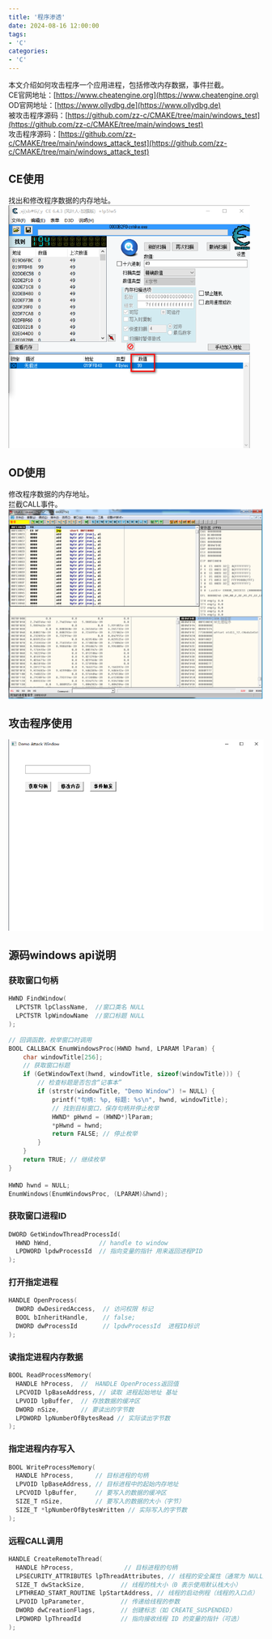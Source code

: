 ```yaml
---
title: '程序渗透'
date: 2024-08-16 12:00:00
tags:
- 'C'
categories:
- 'C'
---
```

本文介绍如何攻击程序一个应用进程，包括修改内存数据，事件拦截。  
CE官网地址：[https://www.cheatengine.org](https://www.cheatengine.org)  
OD官网地址：[https://www.ollydbg.de](https://www.ollydbg.de)  
被攻击程序源码：[https://github.com/zz-c/CMAKE/tree/main/windows_test](https://github.com/zz-c/CMAKE/tree/main/windows_test)  
攻击程序源码：[https://github.com/zz-c/CMAKE/tree/main/windows_attack_test](https://github.com/zz-c/CMAKE/tree/main/windows_attack_test)  

## CE使用

找出和修改程序数据的内存地址。  
![ce](./AppAttack.assets/ce.png)

## OD使用

修改程序数据的内存地址。  
拦截CALL事件。  
![od](./AppAttack.assets/od.png)

## 攻击程序使用

![attack](./AppAttack.assets/attack.png)

## 源码windows api说明

### 获取窗口句柄

```C
HWND FindWindow(
  LPCTSTR lpClassName,  //窗口类名 NULL
  LPCTSTR lpWindowName  //窗口标题 NULL
);
```

```C
// 回调函数，枚举窗口时调用
BOOL CALLBACK EnumWindowsProc(HWND hwnd, LPARAM lParam) {
    char windowTitle[256];
    // 获取窗口标题
    if (GetWindowText(hwnd, windowTitle, sizeof(windowTitle))) {
        // 检查标题是否包含“记事本”
        if (strstr(windowTitle, "Demo Window") != NULL) {
            printf("句柄: %p, 标题: %s\n", hwnd, windowTitle);
            // 找到目标窗口，保存句柄并停止枚举
            HWND* pHwnd = (HWND*)lParam;
            *pHwnd = hwnd;
            return FALSE; // 停止枚举
        }
    }
    return TRUE; // 继续枚举
}

HWND hwnd = NULL;
EnumWindows(EnumWindowsProc, (LPARAM)&hwnd);
```

### 获取窗口进程ID

```C
DWORD GetWindowThreadProcessId(
  HWND hWnd,             // handle to window
  LPDWORD lpdwProcessId  // 指向变量的指针 用来返回进程PID
);
```

### 打开指定进程

```C
HANDLE OpenProcess(
  DWORD dwDesiredAccess,  // 访问权限 标记
  BOOL bInheritHandle,    // false;
  DWORD dwProcessId       // lpdwProcessId  进程ID标识
);
```

### 读指定进程内存数据

```C
BOOL ReadProcessMemory(
  HANDLE hProcess,  //  HANDLE OpenProcess返回值
  LPCVOID lpBaseAddress, // 读取 进程起始地址 基址
  LPVOID lpBuffer,  // 存放数据的缓冲区
  DWORD nSize,      // 要读出的字节数
  LPDWORD lpNumberOfBytesRead // 实际读出字节数
);
```

### 指定进程内存写入

```C
BOOL WriteProcessMemory(
  HANDLE hProcess,      // 目标进程的句柄
  LPVOID lpBaseAddress, // 目标进程中的起始内存地址
  LPCVOID lpBuffer,     // 要写入的数据的缓冲区
  SIZE_T nSize,         // 要写入的数据的大小（字节）
  SIZE_T *lpNumberOfBytesWritten // 实际写入的字节数
);
```

### 远程CALL调用

```C
HANDLE CreateRemoteThread(
  HANDLE hProcess,              // 目标进程的句柄
  LPSECURITY_ATTRIBUTES lpThreadAttributes, // 线程的安全属性（通常为 NULL）
  SIZE_T dwStackSize,          // 线程的栈大小（0 表示使用默认栈大小）
  LPTHREAD_START_ROUTINE lpStartAddress, // 线程的启动例程（线程的入口点）
  LPVOID lpParameter,          // 传递给线程的参数
  DWORD dwCreationFlags,       // 创建标志（如 CREATE_SUSPENDED）
  LPDWORD lpThreadId           // 指向接收线程 ID 的变量的指针（可选）
);
```
